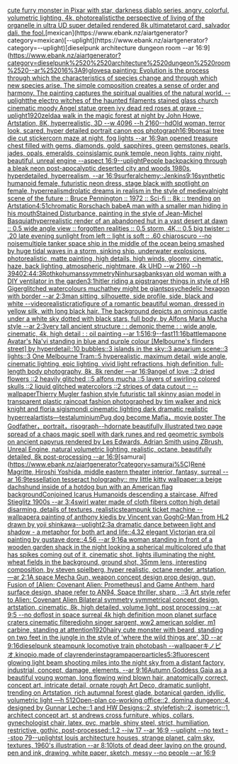 [cute furry monster in Pixar with star, darkness diablo series, angry, colorful, volumetric lighting, 4k, photorealistic](https://www.ebank.nz/aiartgenerator?category=cute%2520furry%2520monster%2520in%2520Pixar%2520with%2520star%2C%2520darkness%2520diablo%2520series%2C%2520angry%2C%2520colorful%2C%2520volumetric%2520lighting%2C%25204k%2C%2520photorealistic)[the perspective of living of the organelle in ultra UD super detailed rendered 8k ultimate](https://www.ebank.nz/aiartgenerator?category=the%2520perspective%2520of%2520living%2520of%2520the%2520organelle%2520in%2520ultra%2520UD%2520super%2520detailed%2520rendered%25208k%2520ultimate)[tarot card, salvador dali. the fool.](https://www.ebank.nz/aiartgenerator?category=tarot%2520card%2C%2520salvador%2520dali.%2520the%2520fool.)[mexican](https://www.ebank.nz/aiartgenerator?category=mexican)[--uplight](https://www.ebank.nz/aiartgenerator?category=--uplight)[dieselpunk  architecture dungeon room --ar 16:9](https://www.ebank.nz/aiartgenerator?category=dieselpunk%2520%2520architecture%2520dungeon%2520room%2520--ar%252016%3A9)[gloves](https://www.ebank.nz/aiartgenerator?category=gloves)[a painting: Evolution is the process through which the characteristics of species change and through which new species arise. The simple composition creates a sense of order and harmony. The painting captures the spiritual qualities of the natural world. --uplight](https://www.ebank.nz/aiartgenerator?category=a%2520painting%3A%2520Evolution%2520is%2520the%2520process%2520through%2520which%2520the%2520characteristics%2520of%2520species%2520change%2520and%2520through%2520which%2520new%2520species%2520arise.%2520The%2520simple%2520composition%2520creates%2520a%2520sense%2520of%2520order%2520and%2520harmony.%2520The%2520painting%2520captures%2520the%2520spiritual%2520qualities%2520of%2520the%2520natural%2520world.%2520--uplight)[the electro witches of the haunted filaments stained glass church cinematic moody Angel statue green ivy dead red roses at grave --uplight](https://www.ebank.nz/aiartgenerator?category=the%2520electro%2520witches%2520of%2520the%2520haunted%2520filaments%2520stained%2520glass%2520church%2520cinematic%2520moody%2520Angel%2520statue%2520green%2520ivy%2520dead%2520red%2520roses%2520at%2520grave%2520--uplight)[1920](https://www.ebank.nz/aiartgenerator?category=1920)[zelda](https://www.ebank.nz/aiartgenerator?category=zelda)[a walk in the magic forest at night by John Howe, Artstation, 8K, hyperrealistic, 3D --w  4096 --h 2160](https://www.ebank.nz/aiartgenerator?category=a%2520walk%2520in%2520the%2520magic%2520forest%2520at%2520night%2520by%2520John%2520Howe%2C%2520Artstation%2C%25208K%2C%2520hyperrealistic%2C%25203D%2520--w%2520%25204096%2520--h%25202160)[--hd](https://www.ebank.nz/aiartgenerator?category=--hd)[Old woman, terror look, scared,  hyper detailed portrait canon eos photograph](https://www.ebank.nz/aiartgenerator?category=Old%2520woman%2C%2520terror%2520look%2C%2520scared%2C%2520%2520hyper%2520detailed%2520portrait%2520canon%2520eos%2520photograph)[16:9](https://www.ebank.nz/aiartgenerator?category=16%3A9)[bonsai tree die cut sticker](https://www.ebank.nz/aiartgenerator?category=bonsai%2520tree%2520die%2520cut%2520sticker)[corn maze at night, fog lights --ar 16:9](https://www.ebank.nz/aiartgenerator?category=corn%2520maze%2520at%2520night%2C%2520fog%2520lights%2520--ar%252016%3A9)[an opened treasure chest filled with gems, diamonds, gold, sapphires, green gemstones, pearls, jades, opals, emeralds, coins](https://www.ebank.nz/aiartgenerator?category=an%2520opened%2520treasure%2520chest%2520filled%2520with%2520gems%2C%2520diamonds%2C%2520gold%2C%2520sapphires%2C%2520green%2520gemstones%2C%2520pearls%2C%2520jades%2C%2520opals%2C%2520emeralds%2C%2520coins)[islamic punk temple, neon lights, rainy night, beautiful, unreal engine --aspect 16:9](https://www.ebank.nz/aiartgenerator?category=islamic%2520punk%2520temple%2C%2520neon%2520lights%2C%2520rainy%2520night%2C%2520beautiful%2C%2520unreal%2520engine%2520--aspect%252016%3A9)[--uplight](https://www.ebank.nz/aiartgenerator?category=--uplight)[](https://www.ebank.nz/aiartgenerator?category=)[People backpacking through a bleak neon post-apocalyptic deserted city and woods 1980s, hyperdetailed, hyperrealism, --ar 16:9](https://www.ebank.nz/aiartgenerator?category=People%2520backpacking%2520through%2520a%2520bleak%2520neon%2520post-apocalyptic%2520deserted%2520city%2520and%2520woods%25201980s%2C%2520hyperdetailed%2C%2520hyperrealism%2C%2520--ar%252016%3A9)[surfer](https://www.ebank.nz/aiartgenerator?category=surfer)[alchemy](https://www.ebank.nz/aiartgenerator?category=alchemy)[::](https://www.ebank.nz/aiartgenerator?category=%3A%3A)[Jenkins](https://www.ebank.nz/aiartgenerator?category=Jenkins)[9:16](https://www.ebank.nz/aiartgenerator?category=9%3A16)[synthetic humanoid female, futuristic neon dress, stage black with spotlight on female, hyperrealism](https://www.ebank.nz/aiartgenerator?category=synthetic%2520humanoid%2520female%2C%2520futuristic%2520neon%2520dress%2C%2520stage%2520black%2520with%2520spotlight%2520on%2520female%2C%2520hyperrealism)[drolatic dreams in realism in the style of medieval](https://www.ebank.nz/aiartgenerator?category=drolatic%2520dreams%2520in%2520realism%2520in%2520the%2520style%2520of%2520medieval)[night scene of the future :: Bruce Pennington :: 1972 :: Sci-fi :: 8k :: trending on Artstation](https://www.ebank.nz/aiartgenerator?category=night%2520scene%2520of%2520the%2520future%2520%3A%3A%2520Bruce%2520Pennington%2520%3A%3A%25201972%2520%3A%3A%2520Sci-fi%2520%3A%3A%25208k%2520%3A%3A%2520trending%2520on%2520Artstation)[4:5](https://www.ebank.nz/aiartgenerator?category=4%3A5)[1](https://www.ebank.nz/aiartgenerator?category=1)[chromatic Rorschach babe](https://www.ebank.nz/aiartgenerator?category=chromatic%2520Rorschach%2520babe)[A man with a smaller man hiding in his mouth](https://www.ebank.nz/aiartgenerator?category=A%2520man%2520with%2520a%2520smaller%2520man%2520hiding%2520in%2520his%2520mouth)[Stained Disturbance, painting in the style of Jean-Michel Basquiat](https://www.ebank.nz/aiartgenerator?category=Stained%2520Disturbance%2C%2520painting%2520in%2520the%2520style%2520of%2520Jean-Michel%2520Basquiat)[hyperrealistic render of an abandoned hut in a vast desert at dawn :: 0.5 wide angle view :: forgotten realities :: 0.5 storm, 4K,:: 0.5 big twister :: .20 late evening sunlight from left :: light is soft :: .60 chiaroscuro  --no noise](https://www.ebank.nz/aiartgenerator?category=hyperrealistic%2520render%2520of%2520an%2520abandoned%2520hut%2520in%2520a%2520vast%2520desert%2520at%2520dawn%2520%3A%3A%25200.5%2520wide%2520angle%2520view%2520%3A%3A%2520forgotten%2520realities%2520%3A%3A%25200.5%2520storm%2C%25204K%2C%3A%3A%25200.5%2520big%2520twister%2520%3A%3A%2520.20%2520late%2520evening%2520sunlight%2520from%2520left%2520%3A%3A%2520light%2520is%2520soft%2520%3A%3A%2520.60%2520chiaroscuro%2520%2520--no%2520noise)[multiple tanker space ship in the middle of the ocean being smashed by huge tidal waves in a storm, sinking ship, underwater explosions, photorealistic, matte painting, high details, high winds, gloomy, cinematic, haze, back lighting, atmospheric, nightmare, 4k UHD --w 2160 --h 3940](https://www.ebank.nz/aiartgenerator?category=multiple%2520tanker%2520space%2520ship%2520in%2520the%2520middle%2520of%2520the%2520ocean%2520being%2520smashed%2520by%2520huge%2520tidal%2520waves%2520in%2520a%2520storm%2C%2520sinking%2520ship%2C%2520underwater%2520explosions%2C%2520photorealistic%2C%2520matte%2520painting%2C%2520high%2520details%2C%2520high%2520winds%2C%2520gloomy%2C%2520cinematic%2C%2520haze%2C%2520back%2520lighting%2C%2520atmospheric%2C%2520nightmare%2C%25204k%2520UHD%2520--w%25202160%2520--h%25203940)[2:4](https://www.ebank.nz/aiartgenerator?category=2%3A4)[4:3](https://www.ebank.nz/aiartgenerator?category=4%3A3)[Rothko](https://www.ebank.nz/aiartgenerator?category=Rothko)[humans](https://www.ebank.nz/aiartgenerator?category=humans)[symmetry](https://www.ebank.nz/aiartgenerator?category=symmetry)[Ninhursag](https://www.ebank.nz/aiartgenerator?category=Ninhursag)[banksy](https://www.ebank.nz/aiartgenerator?category=banksy)[an old woman with a DIY ventilator in the garden](https://www.ebank.nz/aiartgenerator?category=an%2520old%2520woman%2520with%2520a%2520DIY%2520ventilator%2520in%2520the%2520garden)[3:1](https://www.ebank.nz/aiartgenerator?category=3%3A1)[hitler riding a pig](https://www.ebank.nz/aiartgenerator?category=hitler%2520riding%2520a%2520pig)[stranger things in style of HR Giger](https://www.ebank.nz/aiartgenerator?category=stranger%2520things%2520in%2520style%2520of%2520HR%2520Giger)[glitched watercolours mucha](https://www.ebank.nz/aiartgenerator?category=glitched%2520watercolours%2520mucha)[they might be giants](https://www.ebank.nz/aiartgenerator?category=they%2520might%2520be%2520giants)[psychedelic hexagon with border --ar 2:3](https://www.ebank.nz/aiartgenerator?category=psychedelic%2520hexagon%2520with%2520border%2520--ar%25202%3A3)[man sitting, silhouette, side profile, side, black and white  --video](https://www.ebank.nz/aiartgenerator?category=man%2520sitting%2C%2520silhouette%2C%2520side%2520profile%2C%2520side%2C%2520black%2520and%2520white%2520%2520--video)[realistic](https://www.ebank.nz/aiartgenerator?category=realistic)[ratio](https://www.ebank.nz/aiartgenerator?category=ratio)[figure of a romantic beautiful woman, dressed in yellow silk, with long black hair. The background depicts an ominous castle under a white sky dotted with black stars, full body, by Alfons Maria Mucha style --ar 2:3](https://www.ebank.nz/aiartgenerator?category=figure%2520of%2520a%2520romantic%2520beautiful%2520woman%2C%2520dressed%2520in%2520yellow%2520silk%2C%2520with%2520long%2520black%2520hair.%2520The%2520background%2520depicts%2520an%2520ominous%2520castle%2520under%2520a%2520white%2520sky%2520dotted%2520with%2520black%2520stars%2C%2520full%2520body%2C%2520by%2520Alfons%2520Maria%2520Mucha%2520style%2520--ar%25202%3A3)[very tall ancient structure : : demonic theme : : wide angle, cinematic, 4k, high detail : : oil painting --ar 1:5](https://www.ebank.nz/aiartgenerator?category=very%2520tall%2520ancient%2520structure%2520%3A%2520%3A%2520demonic%2520theme%2520%3A%2520%3A%2520wide%2520angle%2C%2520cinematic%2C%25204k%2C%2520high%2520detail%2520%3A%2520%3A%2520oil%2520painting%2520--ar%25201%3A5)[16:9](https://www.ebank.nz/aiartgenerator?category=16%3A9)[--fast](https://www.ebank.nz/aiartgenerator?category=--fast)[11:16](https://www.ebank.nz/aiartgenerator?category=11%3A16)[battlemap](https://www.ebank.nz/aiartgenerator?category=battlemap)[one Avatar's Na'vi standing in blue and purple colour [Melbourne's flinders street] by hyperdetail::10 bubbles::3 islands in the sky::3 aquarium scene::3 lights::3 One Melbourne Tram::5 hyperealistic, maximum detail, wide angle, cinematic lighting, epic lighting, vivid light refractions, high definition, full-length body photography, 8k, 8k render —ar 16:9](https://www.ebank.nz/aiartgenerator?category=one%2520Avatar%27s%2520Na%27vi%2520standing%2520in%2520blue%2520and%2520purple%2520colour%2520%5BMelbourne%27s%2520flinders%2520street%5D%2520by%2520hyperdetail%3A%3A10%2520bubbles%3A%3A3%2520islands%2520in%2520the%2520sky%3A%3A3%2520aquarium%2520scene%3A%3A3%2520lights%3A%3A3%2520One%2520Melbourne%2520Tram%3A%3A5%2520hyperealistic%2C%2520maximum%2520detail%2C%2520wide%2520angle%2C%2520cinematic%2520lighting%2C%2520epic%2520lighting%2C%2520vivid%2520light%2520refractions%2C%2520high%2520definition%2C%2520full-length%2520body%2520photography%2C%25208k%2C%25208k%2520render%2520%E2%80%94ar%252016%3A9)[angel of love ::2 dried flowers ::2 heavily glitched ::5 alfons mucha ::5 layers of swirling colored skulls ::2 liquid glitched watercolors ::2 stripes of data cutout :: --wallpaper](https://www.ebank.nz/aiartgenerator?category=angel%2520of%2520love%2520%3A%3A2%2520dried%2520flowers%2520%3A%3A2%2520heavily%2520glitched%2520%3A%3A5%2520alfons%2520mucha%2520%3A%3A5%2520layers%2520of%2520swirling%2520colored%2520skulls%2520%3A%3A2%2520liquid%2520glitched%2520watercolors%2520%3A%3A2%2520stripes%2520of%2520data%2520cutout%2520%3A%3A%2520--wallpaper)[Thierry Mugler fashion style futuristic tall skinny asian model in transparent plastic raincoat fashion photographed by tim walker and nick knight and floria sigismondi cinematic lighting dark dramatic realistic hyperreal](https://www.ebank.nz/aiartgenerator?category=Thierry%2520Mugler%2520fashion%2520style%2520futuristic%2520tall%2520skinny%2520asian%2520model%2520in%2520transparent%2520plastic%2520raincoat%2520fashion%2520photographed%2520by%2520tim%2520walker%2520and%2520nick%2520knight%2520and%2520floria%2520sigismondi%2520cinematic%2520lighting%2520dark%2520dramatic%2520realistic%2520hyperreal)[artists](https://www.ebank.nz/aiartgenerator?category=artists)[—test](https://www.ebank.nz/aiartgenerator?category=%E2%80%94test)[aluminium](https://www.ebank.nz/aiartgenerator?category=aluminium)[Pug dog become Mafia，movie poster The Godfather，portrait，risograph](https://www.ebank.nz/aiartgenerator?category=Pug%2520dog%2520become%2520Mafia%EF%BC%8Cmovie%2520poster%2520The%2520Godfather%EF%BC%8Cportrait%EF%BC%8Crisograph)[--hd](https://www.ebank.nz/aiartgenerator?category=--hd)[ornate beautifully illustrated two page spread of a chaos magic spell with dark runes and red geometric symbols on ancient papyrus rendered by Les Edwards, Adrian Smith using ZBrush, Unreal Engine, natural volumetric lighting, realistic, octane, beautifully detailed, 8k post-processing --ar 16:9](https://www.ebank.nz/aiartgenerator?category=ornate%2520beautifully%2520illustrated%2520two%2520page%2520spread%2520of%2520a%2520chaos%2520magic%2520spell%2520with%2520dark%2520runes%2520and%2520red%2520geometric%2520symbols%2520on%2520ancient%2520papyrus%2520rendered%2520by%2520Les%2520Edwards%2C%2520Adrian%2520Smith%2520using%2520ZBrush%2C%2520Unreal%2520Engine%2C%2520natural%2520volumetric%2520lighting%2C%2520realistic%2C%2520octane%2C%2520beautifully%2520detailed%2C%25208k%2520post-processing%2520--ar%252016%3A9)[samurai\](https://www.ebank.nz/aiartgenerator?category=samurai%5C)[René Magritte, Hiroshi Yoshida, middle eastern theater interior, fantasy, surreal --ar 16:9](https://www.ebank.nz/aiartgenerator?category=Ren%C3%A9%2520Magritte%2C%2520Hiroshi%2520Yoshida%2C%2520middle%2520eastern%2520theater%2520interior%2C%2520fantasy%2C%2520surreal%2520--ar%252016%3A9)[tessellation tesseract holography:: my little kitty wallpaper::](https://www.ebank.nz/aiartgenerator?category=tessellation%2520tesseract%2520holography%3A%3A%2520my%2520little%2520kitty%2520wallpaper%3A%3A)[a beige dachshund inside of a hotdog bun with an American flag background](https://www.ebank.nz/aiartgenerator?category=a%2520beige%2520dachshund%2520inside%2520of%2520a%2520hotdog%2520bun%2520with%2520an%2520American%2520flag%2520background)[Conjoined Icarus Humanoids descending a staircase, Alfred Stieglitz 1900s --ar 3:4](https://www.ebank.nz/aiartgenerator?category=Conjoined%2520Icarus%2520Humanoids%2520descending%2520a%2520staircase%2C%2520Alfred%2520Stieglitz%25201900s%2520--ar%25203%3A4)[swirl water made of cloth fibers cotton high detail disarming, details of textures, realistic](https://www.ebank.nz/aiartgenerator?category=swirl%2520water%2520made%2520of%2520cloth%2520fibers%2520cotton%2520high%2520detail%2520disarming%2C%2520details%2520of%2520textures%2C%2520realistic)[steampunk ticket machine --wallpaper](https://www.ebank.nz/aiartgenerator?category=steampunk%2520ticket%2520machine%2520--wallpaper)[a painting of anthony kiedis by Vincent van Gogh](https://www.ebank.nz/aiartgenerator?category=a%2520painting%2520of%2520anthony%2520kiedis%2520by%2520Vincent%2520van%2520Gogh)[G-Man from HL2 drawn by yoji shinkawa](https://www.ebank.nz/aiartgenerator?category=G-Man%2520from%2520HL2%2520drawn%2520by%2520yoji%2520shinkawa)[--uplight](https://www.ebank.nz/aiartgenerator?category=--uplight)[2:3](https://www.ebank.nz/aiartgenerator?category=2%3A3)[a dramatic dance between light and shadow - a metaphor for both art and life::4.32 elegant Victorian era oil painting by gustave dore::4.56 --ar 9:16](https://www.ebank.nz/aiartgenerator?category=a%2520dramatic%2520dance%2520between%2520light%2520and%2520shadow%2520-%2520a%2520metaphor%2520for%2520both%2520art%2520and%2520life%3A%3A4.32%2520elegant%2520Victorian%2520era%2520oil%2520painting%2520by%2520gustave%2520dore%3A%3A4.56%2520--ar%25209%3A16)[a woman standing in front of a wooden garden shack in the night looking a spherical multicolored ufo that has spikes coming out of it, cinematic shot, lights illuminating the night, wheat fields in the background, ground shot, 35mm lens, interesting composition, by steven spielberg, hyper realistic, octane render, artstation, —ar 2:1](https://www.ebank.nz/aiartgenerator?category=a%2520woman%2520standing%2520in%2520front%2520of%2520a%2520wooden%2520garden%2520shack%2520in%2520the%2520night%2520looking%2520a%2520spherical%2520multicolored%2520ufo%2520that%2520has%2520spikes%2520coming%2520out%2520of%2520it%2C%2520cinematic%2520shot%2C%2520lights%2520illuminating%2520the%2520night%2C%2520wheat%2520fields%2520in%2520the%2520background%2C%2520ground%2520shot%2C%252035mm%2520lens%2C%2520interesting%2520composition%2C%2520by%2520steven%2520spielberg%2C%2520hyper%2520realistic%2C%2520octane%2520render%2C%2520artstation%2C%2520%E2%80%94ar%25202%3A1)[A space Mecha Gun,  weapon concept design,prop design, gun, Fusion of [Alien: Covenant Alien: Prometheus] and Game Anthem,  hard surface design,   shape refer to AN94,   Space thriller, sharp , ::3  Art style refer to Alien: Covenant Alien   Bilateral symmetry       symmetrical   concept design,  artstation, cinematic,  8k, high detailed,  volume light,  post processing    --ar 9:5   --no dof](https://www.ebank.nz/aiartgenerator?category=A%2520space%2520Mecha%2520Gun%2C%2520%2520weapon%2520concept%2520design%2Cprop%2520design%2C%2520gun%2C%2520Fusion%2520of%2520%5BAlien%3A%2520Covenant%2520Alien%3A%2520Prometheus%5D%2520and%2520Game%2520Anthem%2C%2520%2520hard%2520surface%2520design%2C%2520%2520%2520shape%2520refer%2520to%2520AN94%2C%2520%2520%2520Space%2520thriller%2C%2520sharp%2520%2C%2520%3A%3A3%2520%2520Art%2520style%2520refer%2520to%2520Alien%3A%2520Covenant%2520Alien%2520%2520%2520Bilateral%2520symmetry%2520%2520%2520%2520%2520%2520%2520symmetrical%2520%2520%2520concept%2520design%2C%2520%2520artstation%2C%2520cinematic%2C%2520%25208k%2C%2520high%2520detailed%2C%2520%2520volume%2520light%2C%2520%2520post%2520processing%2520%2520%2520%2520--ar%25209%3A5%2520%2520%2520--no%2520dof)[lost in space surreal 4k high definition moon planet surface craters cinematic filtered](https://www.ebank.nz/aiartgenerator?category=lost%2520in%2520space%2520surreal%25204k%2520high%2520definition%2520moon%2520planet%2520surface%2520craters%2520cinematic%2520filtered)[john singer sargent, ww2 american soldier, m1 carbine, standing at attention](https://www.ebank.nz/aiartgenerator?category=john%2520singer%2520sargent%2C%2520ww2%2520american%2520soldier%2C%2520m1%2520carbine%2C%2520standing%2520at%2520attention)[1920](https://www.ebank.nz/aiartgenerator?category=1920)[hairy cute monster with beard, standing on two feet in the jungle in the style of ‘where the wild things are’, 3D --ar 9:16](https://www.ebank.nz/aiartgenerator?category=hairy%2520cute%2520monster%2520with%2520beard%2C%2520standing%2520on%2520two%2520feet%2520in%2520the%2520jungle%2520in%2520the%2520style%2520of%2520%E2%80%98where%2520the%2520wild%2520things%2520are%E2%80%99%2C%25203D%2520--ar%25209%3A16)[dieselpunk steampunk locomotive train photobash --wallpaper](https://www.ebank.nz/aiartgenerator?category=dieselpunk%2520steampunk%2520locomotive%2520train%2520photobash%2520--wallpaper)[キノピオ,kinopio,made of clay](https://www.ebank.nz/aiartgenerator?category=%E3%82%AD%E3%83%8E%E3%83%94%E3%82%AA%2Ckinopio%2Cmade%2520of%2520clay)[render](https://www.ebank.nz/aiartgenerator?category=render)[instagram](https://www.ebank.nz/aiartgenerator?category=instagram)[paper](https://www.ebank.nz/aiartgenerator?category=paper)[particles](https://www.ebank.nz/aiartgenerator?category=particles)[5:3](https://www.ebank.nz/aiartgenerator?category=5%3A3)[fluorescent glowing light beam shooting miles into the night sky from a distant factory, industrial, concept, damage, elements, --ar 9:16](https://www.ebank.nz/aiartgenerator?category=fluorescent%2520glowing%2520light%2520beam%2520shooting%2520miles%2520into%2520the%2520night%2520sky%2520from%2520a%2520distant%2520factory%2C%2520industrial%2C%2520concept%2C%2520damage%2C%2520elements%2C%2520--ar%25209%3A16)[Autumn Goddess Gaia as a beautiful young woman, long flowing wind blown hair, anatomically correct, concept art, intricate detail, ornate rough Art Deco, dramatic sunlight, trending on Artstation, rich autumnal forest glade, botanical garden, idyllic, volumetric light —h 512](https://www.ebank.nz/aiartgenerator?category=Autumn%2520Goddess%2520Gaia%2520as%2520a%2520beautiful%2520young%2520woman%2C%2520long%2520flowing%2520wind%2520blown%2520hair%2C%2520anatomically%2520correct%2C%2520concept%2520art%2C%2520intricate%2520detail%2C%2520ornate%2520rough%2520Art%2520Deco%2C%2520dramatic%2520sunlight%2C%2520trending%2520on%2520Artstation%2C%2520rich%2520autumnal%2520forest%2520glade%2C%2520botanical%2520garden%2C%2520idyllic%2C%2520volumetric%2520light%2520%E2%80%94h%2520512)[Open-plan co-working office::2, domina dungeon::4, designed by Gunnar Leche::1 and HW Designs::2, stylefetish::2, isometric::1, architect concept art, st andrews cross furniture, whips, collars, gynechologist chair, latex, pvc, marble, shiny steel, strict, humiliation, restrictive, gothic, post-processed::1.2 --iw 17 --ar 16:9 --uplight --no text --stop 79](https://www.ebank.nz/aiartgenerator?category=Open-plan%2520co-working%2520office%3A%3A2%2C%2520domina%2520dungeon%3A%3A4%2C%2520designed%2520by%2520Gunnar%2520Leche%3A%3A1%2520and%2520HW%2520Designs%3A%3A2%2C%2520stylefetish%3A%3A2%2C%2520isometric%3A%3A1%2C%2520architect%2520concept%2520art%2C%2520st%2520andrews%2520cross%2520furniture%2C%2520whips%2C%2520collars%2C%2520gynechologist%2520chair%2C%2520latex%2C%2520pvc%2C%2520marble%2C%2520shiny%2520steel%2C%2520strict%2C%2520humiliation%2C%2520restrictive%2C%2520gothic%2C%2520post-processed%3A%3A1.2%2520--iw%252017%2520--ar%252016%3A9%2520--uplight%2520--no%2520text%2520--stop%252079)[--uplight](https://www.ebank.nz/aiartgenerator?category=--uplight)[st louis architecture houses, strange planet, calm sky, textures, 1960's illustration --ar 8:10](https://www.ebank.nz/aiartgenerator?category=st%2520louis%2520architecture%2520houses%2C%2520strange%2520planet%2C%2520calm%2520sky%2C%2520textures%2C%25201960%27s%2520illustration%2520--ar%25208%3A10)[lots of dead deer laying on the ground, pen and ink, drawing, white paper, sketch, messy --no people --ar 16:9](https://www.ebank.nz/aiartgenerator?category=lots%2520of%2520dead%2520deer%2520laying%2520on%2520the%2520ground%2C%2520pen%2520and%2520ink%2C%2520drawing%2C%2520white%2520paper%2C%2520sketch%2C%2520messy%2520--no%2520people%2520--ar%252016%3A9)